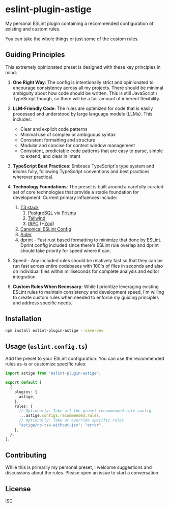 # eslint-plugin-astige

My personal ESLint plugin containing a recommended configuration of existing and custom rules.

You can take the whole things or just some of the custom rules.

## Guiding Principles

This extremely opinionated preset is designed with these key principles in mind:

1. **One Right Way**: The config is intentionally strict and opinionated to encourage consistency across all my projects. There should be minimal ambiguity about how code should be written. This is still JavaScript / TypeScript though, so there will be a fair amount of inherent flexibility.

2. **LLM-Friendly Code**: The rules are optimized for code that is easily processed and understood by large language models (LLMs). This includes:

   - Clear and explicit code patterns
   - Minimal use of complex or ambiguous syntax
   - Consistent formatting and structure
   - Modular and concise for context window management
   - Consistent, predictable code patterns that are easy to parse, simple to extend, and clear in intent

3. **TypeScript Best Practices**: Embrace TypeScript's type system and idioms fully, following TypeScript conventions and best practices wherever practical.

4. **Technology Foundations**: The preset is built around a carefully curated set of core technologies that provide a stable foundation for development. Current primary influences include:

   1. [T3 stack](https://create.t3.gg/)
      1. [PostgreSQL](https://www.postgresql.org/) via [Prisma](https://www.prisma.io/)
      2. [Tailwind](https://tailwindcss.com/)
      3. [tRPC](https://trpc.io/) (+[Zod](https://zod.dev/))
   2. [Canonical ESLint Config](https://github.com/gajus/eslint-config-canonical)
   3. [Aider](https://aider.chat/)
   4. [dprint](https://dprint.dev/) - Fast rust based formatting to minimize that done by ESLint. Dprint config included since there's ESLint rule overlap and dprint should take priority for speed where it can.

5. Speed - Any included rules should be relatively fast so that they can be run fast across entire codebases with 100's of files in seconds and also on individual files within milliseconds for complete analysis and editor integration.

6. **Custom Rules When Necessary**: While I prioritize leveraging existing ESLint rules to maintain consistency and development speed, I'm willing to create custom rules when needed to enforce my guiding principles and address specific needs.

## Installation

```bash
npm install eslint-plugin-astige --save-dev
```

## Usage (`eslint.config.ts`)

Add the preset to your ESLint configuration. You can use the recommended rules as-is or customize specific rules:

```typescript
import astige from "eslint-plugin-astige";

export default [
  {
    plugins: {
      astige,
    },
    rules: {
      // Optionally: Take all the preset recommended rule config
      ...astige.configs.recommended.rules,
      // Optionally: Take or override specific rules
      "astige/no-tsx-without-jsx": "error",
    },
  },
];
```

## Contributing

While this is primarily my personal preset, I welcome suggestions and discussions about the rules. Please open an issue to start a conversation.

## License

ISC
